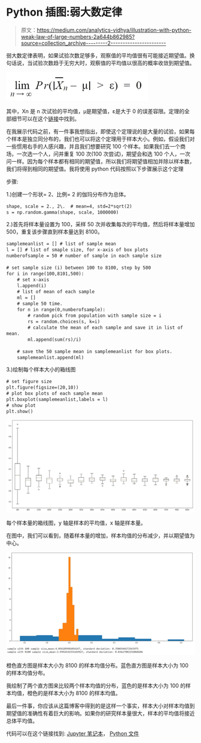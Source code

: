 # Python 插图:弱大数定律

> 原文：<https://medium.com/analytics-vidhya/illustration-with-python-weak-law-of-large-numbers-2a644b862985?source=collection_archive---------2----------------------->

弱大数定律表明，如果试验次数足够多，观察值的平均值很有可能接近期望值。换句话说，当试验次数趋于无穷大时，观察值的平均值以很高的概率收敛到期望值。

![](img/78207a1baee21bfb7d5616fec4697f0e.png)

其中，Xn 是 n 次试验的平均值，μ是期望值，ε是大于 0 的误差容限。定理的全部细节可以在这个[链接](https://en.wikipedia.org/wiki/Law_of_large_numbers)中找到。

在我展示代码之前，有一件事我想指出，即使这个定理说的是大量的试验，如果每个样本是独立同分布的，我们也可以将这个定理用于样本大小。例如，假设我们对一些惯用右手的人感兴趣，并且我们想要研究 100 个样本。如果我们去一个商场，一次选一个人，问并重复 100 次(100 次尝试)，期望会和选 100 个人，一次问一样。因为每个样本都有相同的期望值，所以我们将期望值相加并除以样本数，我们将得到相同的期望值。我将使用 python 代码按照以下步骤展示这个定理

步骤:

1.)创建一个形状= 2、比例= 2 的伽玛分布作为总体。

```
shape, scale = 2., 2\.  # mean=4, std=2*sqrt(2)
s = np.random.gamma(shape, scale, 1000000)
```

2.)首先将样本量设置为 100，采样 50 次并收集每次的平均值，然后将样本量增加 500，重复该步骤直到样本量达到 8100。

```
samplemeanlist = [] # list of sample mean
l = [] # list of smaple size, for x-axis of box plots
numberofsample = 50 # number of sample in each sample size

# set sample size (i) between 100 to 8100, step by 500
for i in range(100,8101,500):
    # set x-axis
    l.append(i)
    # list of mean of each sample
    ml = []
    # sample 50 time.
    for n in range(0,numberofsample):
        # random pick from population with sample size = i
        rs = random.choices(s, k=i)
        # calculate the mean of each sample and save it in list of mean.
        ml.append(sum(rs)/i)  

    # save the 50 sample mean in samplemeanlist for box plots.
    samplemeanlist.append(ml)
```

3.)绘制每个样本大小的箱线图

```
# set figure size
plt.figure(figsize=(20,10))
# plot box plots of each sample mean
plt.boxplot(samplemeanlist,labels = l)
# show plot
plt.show()
```

![](img/e5102900e276e178c7274cfcd684a8ec.png)

每个样本量的箱线图，y 轴是样本的平均值，x 轴是样本量。

在图中，我们可以看到，随着样本量的增加，样本均值的分布减少，并以期望值为中心。

![](img/52e5d59b4a3efc387070bbc594cd56c1.png)

橙色直方图是样本大小为 8100 的样本均值分布。蓝色直方图是样本大小为 100 的样本均值分布。

我绘制了两个直方图来比较两个样本均值的分布，蓝色的是样本大小为 100 的样本均值，橙色的是样本大小为 8100 的样本均值。

最后一件事，你应该从这篇博客中得到的是这样一个事实，样本大小对样本均值到期望值的准确性有着巨大的影响。如果你的研究样本量很大，样本的平均值将接近总体平均值。

代码可以在这个链接找到: [Jupyter 笔记本](https://github.com/chaipi-chaya/Illustration-with-Python)， [Python 文件](https://gist.github.com/chaipi-chaya)